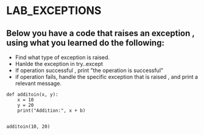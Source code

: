 # LAB_EXCEPTIONS


## Below you have a code that raises an exception , using what you learned do the following:
- Find what type of exception is raised.
- Hanlde the exception in try..except 
- If operation successful , print "the operation is successful"
- if operation fails, handle the specific exception that is raised , and print a relevant message.
```
def additoin(x, y):
    x = 10
    y = 20
    print("Addition:", x + b)


additoin(10, 20)
```
